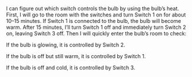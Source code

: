 I can figure out which switch controls the bulb by using the bulb’s heat. First, I will go to the room with the switches and turn Switch 1 on for about 10–15 minutes. If Switch 1 is connected to the bulb, the bulb will become warm. After 15 minutes, I’ll turn Switch 1 off and immediately turn Switch 2 on, leaving Switch 3 off. Then I will quickly enter the bulb’s room to check:

If the bulb is glowing, it is controlled by Switch 2.

If the bulb is off but still warm, it is controlled by Switch 1.

If the bulb is off and cold, it is controlled by Switch 3.

